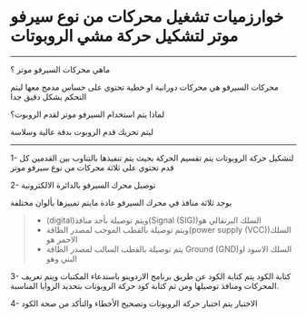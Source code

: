 
# خوارزميات تشغيل محركات من نوع سيرفو موتر لتشكيل حركة مشي الروبوتات
***

ماهي محركات السيرفو موتر ؟

 محركات السيرفو هي محركات دورانية او خطية تحتوي على حساس مدمج معها ليتم التحكم بشكل دقيق جدا

لماذا يتم استخدام السيرفو موتر لقدم الروبوت؟

 ليتم تحريك قدم الروبوت بدقة عالية وسلاسة

***



1- لتشكيل حركة الروبوتات  يتم تقسيم الحركة بحيث يتم تنفيذها بالتناوب بين القدمين
كل قدم تحتوي على ثلاثة محركات من نوع سيرفو موتر 


2- توصيل محرك السيرفو بالدائرة الالكترونية

يوجد ثلاثة منافذ في محرك السيرفو عادة مايتم تمييزها بألوان مختلفة

> -  (digital)ويتم توصيلة بأحد منافذ(Signal (SIG))السلك البرتقالي هو
> - ويتم توصيلة بالقطب الموجب لمصدر الطاقة(power supply (VCC))السلك الاحمر هو
> -  يتم توصيلة بالقطب السالب لمصدر الطاقة Ground (GND)السلك الاسود او البني وهو



3- كتابة الكود 
يتم كتابة الكود عن طريق برنامج الاردوينو باستدعاء المكتبات ويتم تعريف المحركات ومنافذ توصيلها ومن ثم كتابة كود حركة الروبوتات بتحديد الزوايا المناسبة.


4- الاختبار 
يتم اختبار حركة الروبوتات وتصحيح الأخطاء والتأكد من صحة الكود
